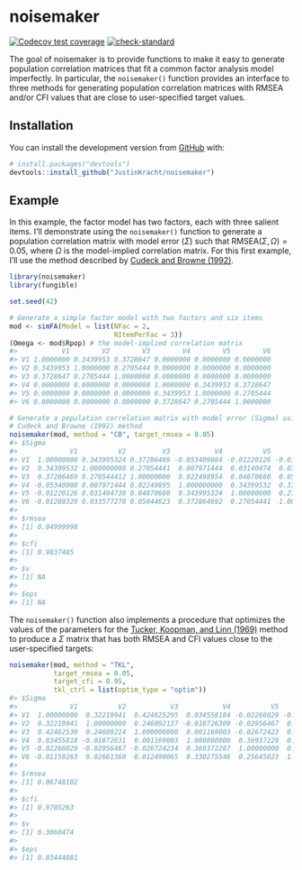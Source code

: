 
<!-- README.md is generated from README.Rmd. Please edit that file -->

# noisemaker

<!-- badges: start -->

[![Codecov test
coverage](https://codecov.io/gh/JustinKracht/noisemaker/branch/main/graph/badge.svg)](https://codecov.io/gh/JustinKracht/noisemaker?branch=main)
[![check-standard](https://github.com/JustinKracht/noisemaker/workflows/check-standard/badge.svg)](https://github.com/JustinKracht/noisemaker/actions)
<!-- badges: end -->

The goal of noisemaker is to provide functions to make it easy to
generate population correlation matrices that fit a common factor
analysis model imperfectly. In particular, the `noisemaker()` function
provides an interface to three methods for generating population
correlation matrices with RMSEA and/or CFI values that are close to
user-specified target values.

## Installation

You can install the development version from
[GitHub](https://github.com/) with:

``` r
# install.packages("devtools")
devtools::install_github("JustinKracht/noisemaker")
```

## Example

In this example, the factor model has two factors, each with three
salient items. I’ll demonstrate using the `noisemaker()` function to
generate a population correlation matrix with model error (*Σ*) such
that RMSEA(*Σ*, *Ω*) = 0.05, where *Ω* is the model-implied correlation
matrix. For this first example, I’ll use the method described by [Cudeck
and Browne (1992)](https://doi-org.ezp1.lib.umn.edu/10.1007/BF02295424).

``` r
library(noisemaker)
library(fungible)

set.seed(42)

# Generate a simple factor model with two factors and six items
mod <- simFA(Model = list(NFac = 2,
                          NItemPerFac = 3))
(Omega <- mod$Rpop) # the model-implied correlation matrix
#>           V1        V2        V3        V4        V5        V6
#> V1 1.0000000 0.3439953 0.3728647 0.0000000 0.0000000 0.0000000
#> V2 0.3439953 1.0000000 0.2705444 0.0000000 0.0000000 0.0000000
#> V3 0.3728647 0.2705444 1.0000000 0.0000000 0.0000000 0.0000000
#> V4 0.0000000 0.0000000 0.0000000 1.0000000 0.3439953 0.3728647
#> V5 0.0000000 0.0000000 0.0000000 0.3439953 1.0000000 0.2705444
#> V6 0.0000000 0.0000000 0.0000000 0.3728647 0.2705444 1.0000000

# Generate a population correlation matrix with model error (Sigma) using the
# Cudeck and Browne (1992) method
noisemaker(mod, method = "CB", target_rmsea = 0.05)
#> $Sigma
#>             V1          V2         V3           V4          V5          V6
#> V1  1.00000000 0.343995324 0.37286469 -0.053409084 -0.01220126 -0.01280329
#> V2  0.34399532 1.000000000 0.27054441  0.007971444  0.03140474  0.03357727
#> V3  0.37286469 0.270544412 1.00000000  0.022498954  0.04870680  0.05044623
#> V4 -0.05340908 0.007971444 0.02249895  1.000000000  0.34399532  0.37286469
#> V5 -0.01220126 0.031404738 0.04870680  0.343995324  1.00000000  0.27054441
#> V6 -0.01280329 0.033577270 0.05044623  0.372864692  0.27054441  1.00000000
#> 
#> $rmsea
#> [1] 0.04999998
#> 
#> $cfi
#> [1] 0.9837485
#> 
#> $v
#> [1] NA
#> 
#> $eps
#> [1] NA
```

The `noisemaker()` function also implements a procedure that optimizes
the values of the parameters for the [Tucker, Koopman, and Linn
(1969)](https://doi-org.ezp1.lib.umn.edu/10.1007/BF02290601) method to
produce a *Σ* matrix that has both RMSEA and CFI values close to the
user-specified targets:

``` r
noisemaker(mod, method = "TKL", 
           target_rmsea = 0.05, 
           target_cfi = 0.95,
           tkl_ctrl = list(optim_type = "optim"))
#> $Sigma
#>             V1          V2           V3           V4          V5          V6
#> V1  1.00000000  0.32219941  0.424625295  0.034558184 -0.02266029 -0.01159263
#> V2  0.32219941  1.00000000  0.246092137 -0.018726309 -0.02956467  0.02661360
#> V3  0.42462530  0.24609214  1.000000000  0.001169003 -0.02672423  0.01249006
#> V4  0.03455818 -0.01872631  0.001169003  1.000000000  0.36937229  0.33027555
#> V5 -0.02266029 -0.02956467 -0.026724234  0.369372287  1.00000000  0.25645023
#> V6 -0.01159263  0.02661360  0.012490065  0.330275546  0.25645023  1.00000000
#> 
#> $rmsea
#> [1] 0.06748102
#> 
#> $cfi
#> [1] 0.9705263
#> 
#> $v
#> [1] 0.3060474
#> 
#> $eps
#> [1] 0.03444881
```
